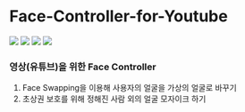 # Face-Controller-for-Youtube
<img src="https://img.shields.io/badge/Python-3776AB?style=flat-square&logo=python&logoColor=white"/> <img src="https://img.shields.io/badge/PyTorch-EE4C2C?style=flat-square&logo=pytorch&logoColor=white"/> <img src="https://img.shields.io/badge/Flutter-02569B?style=flat-square&logo=flutter&logoColor=white"/> <img src="https://img.shields.io/badge/FastAPI-009688?style=flat-square&logo=fastapi&logoColor=white"/>

### 영상(유튜브)을 위한 Face Controller
1. Face Swapping을 이용해 사용자의 얼굴을 가상의 얼굴로 바꾸기
2. 초상권 보호를 위해 정해진 사람 외의 얼굴 모자이크 하기


